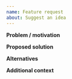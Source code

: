 ```yaml
---
name: Feature request
about: Suggest an idea
---
```


**Problem / motivation**

**Proposed solution**

**Alternatives**

**Additional context**
